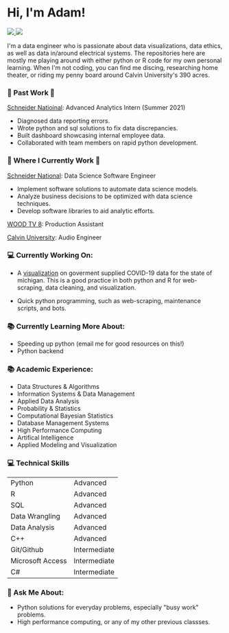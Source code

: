  # Hi, I'm Adam!

 <!-- LinkedIn Contact -->
  <a href="https://www.linkedin.com/in/adam-denhaan-404589204/" target="_blank">
    <img src="https://img.shields.io/badge/-Adam%20denhaan-blue?style=for-the-badge&logo=Linkedin&logoColor=white"/>
  </a>
<!-- Email -->
  <a href="mailto:adamdh00@gmail.com">
    <img src="https://img.shields.io/badge/EMAIL-adamdh00@gmail.com-20b2aa?style=for-the-badge"/>
  </a>
  
</br>
<p>
I'm a data engineer who is passionate about data visualizations, data ethics, as well as data in/around electrical systems. The repositories here are mostly me playing around with either python or R code for my own personal learning. When I'm not coding, you can find me discing, researching home theater, or riding my penny board around Calvin University's 390 acres.</p>

### 💼 Past Work 💼

[Schneider Natioinal](https://schneider.com/): Advanced Analytics Intern (Summer 2021)
 - Diagnosed data reporting errors.
 - Wrote python and sql solutions to fix data discrepancies.
 - Built dashboard showcasing internal employee data.
 - Collaborated with team members on rapid python development.

### 💼 Where I Currently Work 💼

[Schneider National](https://schneider.com/): Data Science Software Engineer

- Implement software solutions to automate data science models.
- Analyze business decisions to be optimized with data science techniques.
- Develop software libraries to aid analytic efforts.

[WOOD TV 8](https://www.woodtv.com/): Production Assistant

[Calvin University](https://calvin.edu): Audio Engineer

### 💻 Currently Working On:

- A [visualization](https://github.com/adamddh/MI-COVID-Viz/blob/master/MiCorona.md) on goverment supplied COVID-19 data for the state of michigan. This is a good practice in both python and R for web-scraping, data cleaning, and visualization. 

- Quick python programming, such as web-scraping, maintenance scripts, and bots. 

### 📚 Currently Learning More About:

- Speeding up python (email me for good resources on this!)
- Python backend

### 📚 Academic Experience:

- Data Structures & Algorithms
- Information Systems & Data Management
- Applied Data Analysis
- Probability & Statistics
- Computational Bayesian Statistics
- Database Management Systems
- High Performance Computing
- Artifical Intelligence
- Applied Modeling and Visualization

### 💻 Technical Skills

|                 	|             	|
|------------------	|--------------	|
| Python           	| Advanced     	|
| R                	| Advanced     	|
| SQL              	| Advanced     	|
| Data Wrangling   	| Advanced     	|
| Data Analysis    	| Advanced     	|
| C++              	| Advanced     	|
| Git/Github       	| Intermediate 	|
| Microsoft Access 	| Intermediate 	|
| C#               	| Intermediate 	|

### 💬 Ask Me About:

- Python solutions for everyday problems, especially "busy work" problems. 
- High performance computing, or any of my other previous classses.
